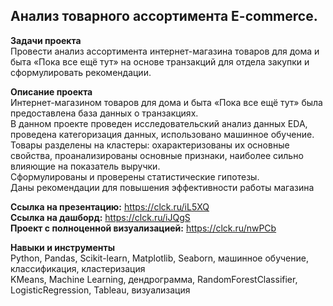 ## Анализ товарного ассортимента E-commerce.
**Задачи проекта**   
Провести анализ ассортимента интернет-магазина товаров для дома и быта «Пока все ещё тут» на основе транзакций для отдела закупки и сформулировать рекомендации. 

**Описание проекта**   
Интернет-магазином товаров для дома и быта «Пока все ещё тут» была предоставлена база данных о транзакциях.  
В данном проекте проведен исследовательский анализ данных EDA, проведена категоризация данных, использовано машинное обучение.   
Товары разделены на кластеры: охарактеризованы их основные свойства, проанализированы основные признаки, наиболее сильно влияющие на показатель выручки.   
Сформулированы и проверены статистические гипотезы.   
Даны рекомендации для повышения эффективности работы магазина


**Ссылка на презентацию:**  https://clck.ru/iL5XQ   
**Ссылка на дашборд:**  https://clck.ru/iJQgS   
**Проект с полноценной визуализацией:** https://clck.ru/nwPCb

**Навыки и инструменты**    
Python, Pandas, Scikit-learn, Matplotlib, Seaborn, машинное обучение, классификация, кластеризация  
KMeans, Machine Learning, дендрограмма, RandomForestClassifier, LogisticRegression, Tableau, визуализация
